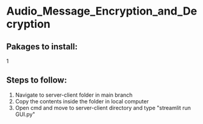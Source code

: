 # Audio_Message_Encryption_and_Decryption

## Pakages to install:
1


## Steps to follow:
1. Navigate to server-client folder in main branch
2. Copy the contents inside the folder in local computer
3. Open cmd and move to server-client directory and type "streamlit run GUI.py"
